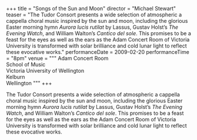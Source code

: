 +++
title = "Songs of the Sun and Moon"
director = "Michael Stewart"
teaser = "The Tudor Consort presents a wide selection of atmospheric a cappella choral music inspired by the sun and moon, including the glorious Easter morning hymn *Aurora lucis rutilat* by Lassus, Gustav Holst’s *The Evening Watch*, and William Walton’s *Cantico del sole*. This promises to be a feast for the eyes as well as the ears as the Adam Concert Room of Victoria University is transformed with solar brilliance and cold lunar light to reflect these evocative works."
performanceDate = 2009-02-20
performanceTime = "8pm"
venue = """
Adam Concert Room  
School of Music  
Victoria University of Wellington  
Kelburn  
Wellington
"""
+++

The Tudor Consort presents a wide selection of atmospheric a cappella choral music inspired by the sun and moon, including the glorious Easter morning hymn *Aurora lucis rutilat* by Lassus, Gustav Holst’s *The Evening Watch*, and William Walton’s *Cantico del sole*. This promises to be a feast for the eyes as well as the ears as the Adam Concert Room of Victoria University is transformed with solar brilliance and cold lunar light to reflect these evocative works.
